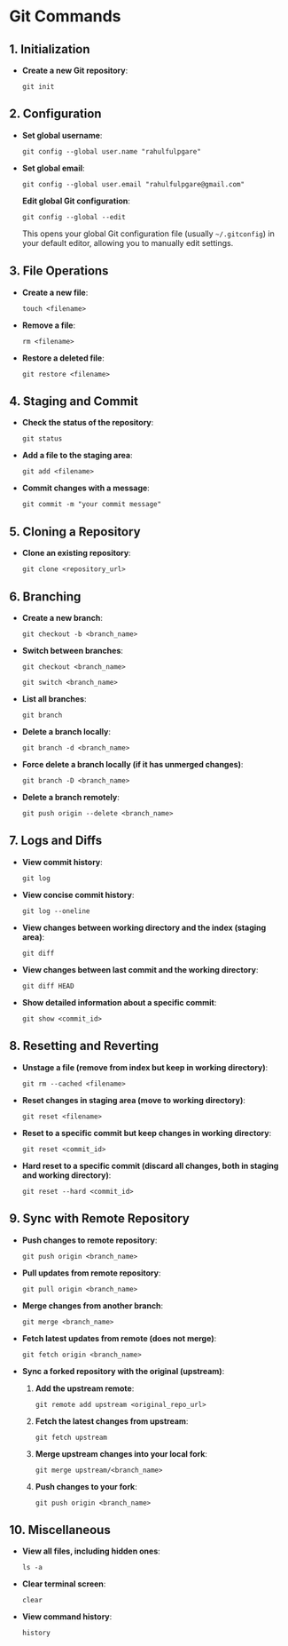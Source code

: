 # Git Commands

## 1. Initialization
- **Create a new Git repository**:
  
  `git init`

## 2. Configuration
- **Set global username**:
  
  `git config --global user.name "rahulfulpgare"`

- **Set global email**:
  
  `git config --global user.email "rahulfulpgare@gmail.com"`
  
  **Edit global Git configuration**:
  
  `git config --global --edit`

  This opens your global Git configuration file (usually `~/.gitconfig`) in your default editor, allowing you to manually edit settings.
  
## 3. File Operations
- **Create a new file**:
  
  `touch <filename>`

- **Remove a file**:
  
  `rm <filename>`

- **Restore a deleted file**:
  
  `git restore <filename>`

## 4. Staging and Commit
- **Check the status of the repository**:
  
  `git status`

- **Add a file to the staging area**:
  
  `git add <filename>`

- **Commit changes with a message**:
  
  `git commit -m "your commit message"`

## 5. Cloning a Repository
- **Clone an existing repository**:
  
  `git clone <repository_url>`

## 6. Branching
- **Create a new branch**:
  
  `git checkout -b <branch_name>`

- **Switch between branches**:
  
  `git checkout <branch_name>`
  
  `git switch <branch_name>`

- **List all branches**:
  
  `git branch`

- **Delete a branch locally**:
  
  `git branch -d <branch_name>`

- **Force delete a branch locally (if it has unmerged changes)**:
  
  `git branch -D <branch_name>`

- **Delete a branch remotely**:
  
  `git push origin --delete <branch_name>`

## 7. Logs and Diffs
- **View commit history**:
  
  `git log`

- **View concise commit history**:
  
  `git log --oneline`

- **View changes between working directory and the index (staging area)**:
  
  `git diff`

- **View changes between last commit and the working directory**:
  
  `git diff HEAD`

- **Show detailed information about a specific commit**:
  
  `git show <commit_id>`

## 8. Resetting and Reverting
- **Unstage a file (remove from index but keep in working directory)**:
  
  `git rm --cached <filename>`

- **Reset changes in staging area (move to working directory)**:
  
  `git reset <filename>`

- **Reset to a specific commit but keep changes in working directory**:
  
  `git reset <commit_id>`

- **Hard reset to a specific commit (discard all changes, both in staging and working directory)**:
  
  `git reset --hard <commit_id>`

## 9. Sync with Remote Repository
- **Push changes to remote repository**:
  
  `git push origin <branch_name>`

- **Pull updates from remote repository**:
  
  `git pull origin <branch_name>`

- **Merge changes from another branch**:
  
  `git merge <branch_name>`

- **Fetch latest updates from remote (does not merge)**:
  
  `git fetch origin <branch_name>`

- **Sync a forked repository with the original (upstream)**:
  
  1. **Add the upstream remote**:
     
     `git remote add upstream <original_repo_url>`

  2. **Fetch the latest changes from upstream**:
     
     `git fetch upstream`

  3. **Merge upstream changes into your local fork**:
     
     `git merge upstream/<branch_name>`

  4. **Push changes to your fork**:
     
     `git push origin <branch_name>`

## 10. Miscellaneous
- **View all files, including hidden ones**:
  
  `ls -a`

- **Clear terminal screen**:
  
  `clear`

- **View command history**:
  
  `history`
